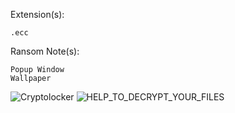 Extension(s): 
```
.ecc
```
Ransom Note(s): 
```
Popup Window
Wallpaper
```
![Cryptolocker](https://github.com/user-attachments/assets/11b54586-5e21-4b5a-872b-ba4d11475292)
![HELP_TO_DECRYPT_YOUR_FILES](https://github.com/user-attachments/assets/8a523b57-b5b9-47e5-bd39-066df5255f8d)
